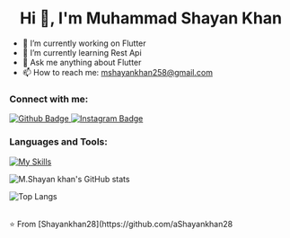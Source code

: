  <h1 align="center">Hi 👋, I'm Muhammad Shayan Khan</h1>

- 🔭 I’m currently working on Flutter
- 🌱 I’m currently learning Rest Api
- 💬 Ask me anything about Flutter 
- 📫 How to reach me: mshayankhan258@gmail.com

<!-- 😄 My website: https://thetechbrothers.net-->

### Connect with me:
<div id="badges">
  <a href="https://github.com/Shayankhan28">
    <img src="https://img.shields.io/badge/Github-white?style=for-the-badge&logo=Github&logoColor=black" alt="Github Badge"/>
  </a>
<!--   <a href="https://www.youtube.com/channel/UCzvRaprYPhvAplMK36Gu0kw">
    <img src="https://img.shields.io/badge/YouTube-red?style=for-the-badge&logo=youtube&logoColor=white" alt="Youtube Badge"/>
  </a> -->
   <a href="https://www.instagram.com/mshayankhan28">
    <img src="https://img.shields.io/badge/Instagram-purple?style=for-the-badge&logo=instagram&logoColor=white" alt="Instagram Badge"/>
  </a>
<!--    <a href="https://fb.com/aaxiftaj">
    <img src="https://img.shields.io/badge/Facebook-blue?style=for-the-badge&logo=facebook&logoColor=white" alt="Facebook Badge"/>
  </a>
   <a href="https://twitter.com/axiftaj">
    <img src="https://img.shields.io/badge/Twitter-blue?style=for-the-badge&logo=twitter&logoColor=white" alt="Twitter Badge"/>
  </a> -->
</div>

### Languages and Tools:
[![My Skills](https://skillicons.dev/icons?i=flutter,dart,,github,git,cpp,xd&perline=5)](https://skillicons.dev)

![M.Shayan khan's GitHub stats](https://github-readme-stats.vercel.app/api?username=Shayankhan28&show_icons=true&theme=dark)

![Top Langs](https://github-readme-stats.vercel.app/api/top-langs/?username=Shayankhan28&theme=dark)


<br>
⭐️ From [Shayankhan28](https://github.com/aShayankhan28
